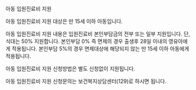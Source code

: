 아동 입원진료비 지원


아동 입원진료비 지원 대상은 만 15세 이하 아동입니다.


아동 입원진료비 지원 내용은 입원진료비 본인부담금의 전부 또는 일부 지원입니다. 단, 식대는 50% 지원합니다.
본인부담 0% 즉 면제의 경우 출생후 28일 이내의 영유아에게 적용됩니다.
본인부담 5%의 경우 면제대상에 해당되지 않는 만 15세 이하 아동에게 적용됩니다.


아동 입원진료비 지원 신청방법은 별도 신청없이 지원됩니다.


아동 입원진료비 지원 신청문의는 보건복지상담센터(129)로 하시면 됩니다.